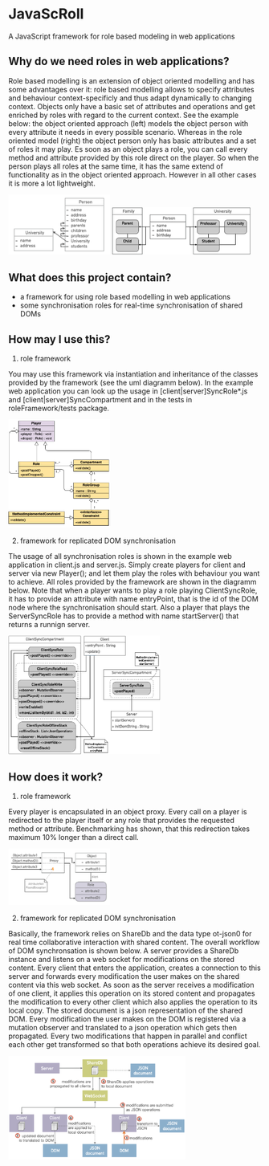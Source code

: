 # JavaScRoll

A JavaScript framework for role based modeling in web applications

## Why do we need roles in web applications?

Role based modelling is an extension of object oriented modelling and has some advantages over it: role based modelling allows to specify attributes and behaviour context-specificly and thus adapt dynamically to changing context. Objects only have a basic set of attributes and operations and get enriched by roles with regard to the current context. See the example below: the object oriented approach (left) models the object person with every attribute it needs in every possible scenario. Whereas in the role oriented model (right) the object person only has basic attributes and a set of roles it may play. Es soon as an object plays a role, you can call every method and attribute provided by this role direct on the player. So when the person plays all roles at the same time, it has the same extend of functionality as in the object oriented approach. However in all other cases it is more a lot lightweight.

<img src="images/OOP.png" width="40%"> <img src="images/RBP.png" width="55%">

## What does this project contain?

- a framework for using role based modelling in web applications
- some synchronisation roles for real-time synchronisation of shared DOMs

## How may I use this?

1. role framework

You may use this framework via instantiation and inheritance of the classes provided by the framework (see the uml diagramm below). In the example web application you can look up the usage in [client|server]SyncRole*.js and [client|server]SyncCompartment and in the tests in roleFramework/tests package.

<img src="images/uml.png" width="40%">

2. framework for replicated DOM synchronisation

The usage of all synchronisation roles is shown in the example web application in client.js and server.js. Simply create players for client and server via new Player(); and let them play the roles with behaviour you want to achieve. All roles provided by the framework are shown in the diagramm below. Note that when a player wants to play a role playing ClientSyncRole, it has to provide an attribute with name entryPoint, that is the id of the DOM node where the synchronisation should start. Also a player that plays the ServerSyncRole has to provide a method with name startServer() that returns a runnign server.

<img src="images/crom.png" width="60%">

## How does it work?

1. role framework

Every player is encapsulated in an object proxy. Every call on a player is redirected to the player itself or any role that provides the requested method or attribute. Benchmarking has shown, that this redirection takes maximum 10% longer than a direct call. 

<img src="images/proxy.png" width="40%">

2. framework for replicated DOM synchronisation

Basically, the framework relies on ShareDb and the data type ot-json0 for real time collaborative interaction with shared content. The overall workflow of DOM synchronsation is shown below. A server provides a ShareDb instance and listens on a web socket for modifications on the stored content. Every client that enters the application, creates a connection to this server and forwards every modification the user makes on the shared content via this web socket. As soon as the server receives a modification of one client, it applies this operation on its stored content and propagates the modification to every other client which also applies the operation to its local copy. The stored document is a json representation of the shared DOM. Every modification the user makes on the DOM is registered via a mutation observer and translated to a json operation which gets then propagated. Every two modifications that happen in parallel and conflict each other get transformed so that both operations achieve its desired goal. 

<img src="images/workflow.png" width="70%">
